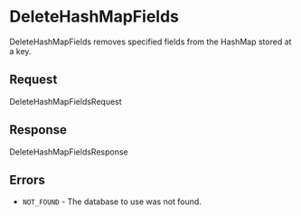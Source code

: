 # DeleteHashMapFields

DeleteHashMapFields removes specified fields from the HashMap stored at a key.

## Request

DeleteHashMapFieldsRequest

## Response

DeleteHashMapFieldsResponse

## Errors

- `NOT_FOUND` - The database to use was not found.